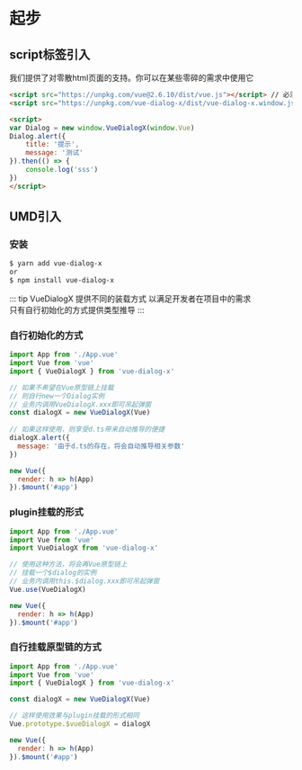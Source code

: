 # 起步

## script标签引入
我们提供了对零散html页面的支持。你可以在某些零碎的需求中使用它

``` html
<script src="https://unpkg.com/vue@2.6.10/dist/vue.js"></script> // 必须先引入vuejs
<script src="https://unpkg.com/vue-dialog-x/dist/vue-dialog-x.window.js"></script> // 推荐引入确定的版本

<script>
var Dialog = new window.VueDialogX(window.Vue)
Dialog.alert({
    title: '提示',
    message: '测试'
}).then(() => {
    console.log('sss')
})
</script>
```

## UMD引入

### 安装

``` sh
$ yarn add vue-dialog-x
or
$ npm install vue-dialog-x
```

::: tip
VueDialogX 提供不同的装载方式 以满足开发者在项目中的需求  
只有自行初始化的方式提供类型推导
:::

### 自行初始化的方式
``` js
import App from './App.vue'
import Vue from 'vue'
import { VueDialogX } from 'vue-dialog-x'

// 如果不希望在Vue原型链上挂载
// 则自行new一个Dialog实例
// 业务内调用VueDialogX.xxx即可吊起弹窗
const dialogX = new VueDialogX(Vue)
 
// 如果这样使用，则享受d.ts带来自动推导的便捷
dialogX.alert({
  message: '由于d.ts的存在，将会自动推导相关参数'
})

new Vue({
  render: h => h(App)
}).$mount('#app')
```

### plugin挂载的形式
``` js
import App from './App.vue'
import Vue from 'vue'
import VueDialogX from 'vue-dialog-x'

// 使用这种方法，将会再Vue原型链上
// 挂载一个$dialog的实例
// 业务内调用this.$dialog.xxx即可吊起弹窗
Vue.use(VueDialogX)

new Vue({
  render: h => h(App)
}).$mount('#app')
```

### 自行挂载原型链的方式
``` js
import App from './App.vue'
import Vue from 'vue'
import { VueDialogX } from 'vue-dialog-x'

const dialogX = new VueDialogX(Vue)

// 这样使用效果与plugin挂载的形式相同
Vue.prototype.$vueDialogX = dialogX

new Vue({
  render: h => h(App)
}).$mount('#app')
```
